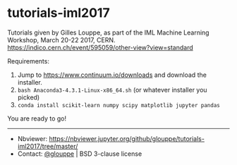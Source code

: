 # tutorials-iml2017

Tutorials given by Gilles Louppe, as part of the IML Machine Learning Workshop, March 20-22 2017, CERN. https://indico.cern.ch/event/595059/other-view?view=standard

Requirements:

1. Jump to https://www.continuum.io/downloads and download the installer.
2. `bash Anaconda3-4.3.1-Linux-x86_64.sh` (or whatever installer you picked)
3. `conda install scikit-learn numpy scipy matplotlib jupyter pandas`

You are ready to go!

---

- Nbviewer: https://nbviewer.jupyter.org/github/glouppe/tutorials-iml2017/tree/master/
- Contact: <a href="https://twitter.com/glouppe">@glouppe</a> | BSD 3-clause license
